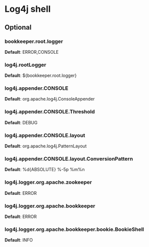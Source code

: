 # Log4j shell

## Optional

### bookkeeper.root.logger

**Default**: ERROR,CONSOLE

### log4j.rootLogger

**Default**: ${bookkeeper.root.logger}

### log4j.appender.CONSOLE

**Default**: org.apache.log4j.ConsoleAppender

### log4j.appender.CONSOLE.Threshold

**Default**: DEBUG

### log4j.appender.CONSOLE.layout

**Default**: org.apache.log4j.PatternLayout

### log4j.appender.CONSOLE.layout.ConversionPattern

**Default**: %d{ABSOLUTE} %-5p %m%n

### log4j.logger.org.apache.zookeeper

**Default**: ERROR

### log4j.logger.org.apache.bookkeeper

**Default**: ERROR

### log4j.logger.org.apache.bookkeeper.bookie.BookieShell

**Default**: INFO
